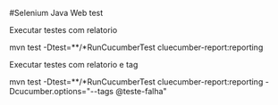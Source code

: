 #Selenium Java Web test 


Executar testes com relatorio

mvn test -Dtest=**/*RunCucumberTest cluecumber-report:reporting

Executar testes com relatorio e tag

mvn test -Dtest=**/*RunCucumberTest cluecumber-report:reporting -Dcucumber.options="--tags @teste-falha"